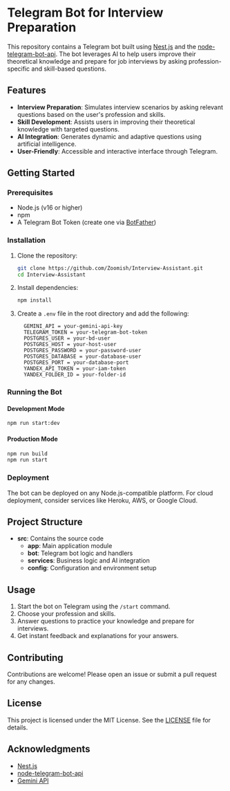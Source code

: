 # Telegram Bot for Interview Preparation

This repository contains a Telegram bot built using [Nest.js](https://nestjs.com/) and the [node-telegram-bot-api](https://github.com/yagop/node-telegram-bot-api). The bot leverages AI to help users improve their theoretical knowledge and prepare for job interviews by asking profession-specific and skill-based questions.

## Features

- **Interview Preparation**: Simulates interview scenarios by asking relevant questions based on the user's profession and skills.
- **Skill Development**: Assists users in improving their theoretical knowledge with targeted questions.
- **AI Integration**: Generates dynamic and adaptive questions using artificial intelligence.
- **User-Friendly**: Accessible and interactive interface through Telegram.

## Getting Started

### Prerequisites
- Node.js (v16 or higher)
- npm
- A Telegram Bot Token (create one via [BotFather](https://core.telegram.org/bots#botfather))

### Installation
1. Clone the repository:
   ```bash
   git clone https://github.com/Zoomish/Interview-Assistant.git
   cd Interview-Assistant
   ```
2. Install dependencies:
   ```bash
   npm install
   ```

3. Create a `.env` file in the root directory and add the following:
   ```env
     GEMINI_API = your-gemini-api-key
     TELEGRAM_TOKEN = your-telegram-bot-token
     POSTGRES_USER = your-bd-user
     POSTGRES_HOST = your-host-user
     POSTGRES_PASSWORD = your-password-user
     POSTGRES_DATABASE = your-database-user
     POSTGRES_PORT = your-database-port
     YANDEX_API_TOKEN = your-iam-token
     YANDEX_FOLDER_ID = your-folder-id
   ```

### Running the Bot

#### Development Mode
```bash
npm run start:dev
```

#### Production Mode
```bash
npm run build
npm run start
```

### Deployment
The bot can be deployed on any Node.js-compatible platform. For cloud deployment, consider services like Heroku, AWS, or Google Cloud.

## Project Structure

- **src**: Contains the source code
  - **app**: Main application module
  - **bot**: Telegram bot logic and handlers
  - **services**: Business logic and AI integration
  - **config**: Configuration and environment setup

## Usage
1. Start the bot on Telegram using the `/start` command.
2. Choose your profession and skills.
3. Answer questions to practice your knowledge and prepare for interviews.
4. Get instant feedback and explanations for your answers.

## Contributing
Contributions are welcome! Please open an issue or submit a pull request for any changes.

## License
This project is licensed under the MIT License. See the [LICENSE](LICENSE) file for details.

## Acknowledgments
- [Nest.js](https://nestjs.com/)
- [node-telegram-bot-api](https://github.com/yagop/node-telegram-bot-api)
- [Gemini API](https://ai.google.dev/gemini-api/docs)

